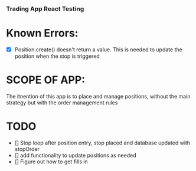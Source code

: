 ### Trading App React Testing

# Known Errors:

- [x] Position.create() doesn't return a value. This is needed to update the position when the stop is triggered

# SCOPE OF APP:

The itnention of this app is to place and manage positions, without the main strategy but with the order management rules

# TODO

- [] Stop loop after position entry, stop placed and database updated with stopOrder
- [] add functionality to update positions as needed
- [] Figure out how to get fills in
